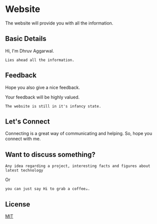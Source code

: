 # Website

The website will provide you with all the information.

## Basic Details 

Hi, I'm Dhruv Aggarwal.

```
Lies ahead all the information. 
````
## Feedback

Hope you also give a nice feedback.

Your feedback will be highly valued.

````
The website is still in it's infancy state.
````

## Let's Connect

Connecting is a great way of communicating and helping. So, hope you connect with me.

## Want to discuss something?

````
Any idea regarding a project, interesting facts and figures about latest technology
````
Or
````
you can just say Hi to grab a coffee☕.
````

## License
[MIT](https://github.com/dA505819/dA505819.github.io/blob/master/LICENSE)
